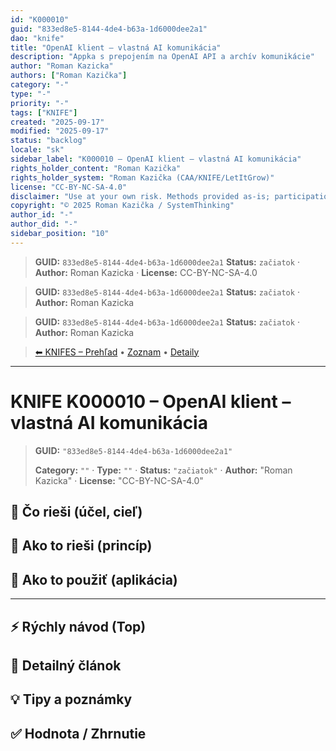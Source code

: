 ```yaml
---
id: "K000010"
guid: "833ed8e5-8144-4de4-b63a-1d6000dee2a1"
dao: "knife"
title: "OpenAI klient – vlastná AI komunikácia"
description: "Appka s prepojením na OpenAI API a archív komunikácie"
author: "Roman Kazicka"
authors: ["Roman Kazička"]
category: "-"
type: "-"
priority: "-"
tags: ["KNIFE"]
created: "2025-09-17"
modified: "2025-09-17"
status: "backlog"
locale: "sk"
sidebar_label: "K000010 – OpenAI klient – vlastná AI komunikácia"
rights_holder_content: "Roman Kazička"
rights_holder_system: "Roman Kazička (CAA/KNIFE/LetItGrow)"
license: "CC-BY-NC-SA-4.0"
disclaimer: "Use at your own risk. Methods provided as-is; participation is voluntary and context-aware."
copyright: "© 2025 Roman Kazička / SystemThinking"
author_id: "-"
author_did: "-"
sidebar_position: "10"
---
```

<!-- body:start -->

<!-- fm-visible: start -->
> **GUID:** `833ed8e5-8144-4de4-b63a-1d6000dee2a1`
> **Status:** `začiatok` · **Author:** Roman Kazicka · **License:** CC-BY-NC-SA-4.0
<!-- fm-visible: end -->
<!-- body:start -->

<!-- fm-visible: start -->
> **GUID:** `833ed8e5-8144-4de4-b63a-1d6000dee2a1`
> **Status:** `začiatok` · **Author:** Roman Kazicka
<!-- fm-visible: end -->
<!-- body:start -->

<!-- fm-visible: start -->
> **GUID:** `833ed8e5-8144-4de4-b63a-1d6000dee2a1`
> **Status:** `začiatok` · **Author:** Roman Kazicka
<!-- fm-visible: end -->
<!-- body:start -->

<!-- nav:knifes -->
> [⬅ KNIFES – Prehľad](../overview.md) • [Zoznam](../KNIFE_Overview_List.md) • [Detaily](../KNIFE_Overview_Details.md)
---
# KNIFE K000010 – OpenAI klient – vlastná AI komunikácia
<!-- fm-visible: start -->

> **GUID:** `"833ed8e5-8144-4de4-b63a-1d6000dee2a1"`
>   
> **Category:** `""` · **Type:** `""` · **Status:** `"začiatok"` · **Author:** "Roman Kazicka" · **License:** "CC-BY-NC-SA-4.0"
<!-- fm-visible: end -->


## 🎯 Čo rieši (účel, cieľ)

## 🧩 Ako to rieši (princíp)

## 🧪 Ako to použiť (aplikácia)

---

## ⚡ Rýchly návod (Top)

## 📜 Detailný článok

## 💡 Tipy a poznámky

## ✅ Hodnota / Zhrnutie
